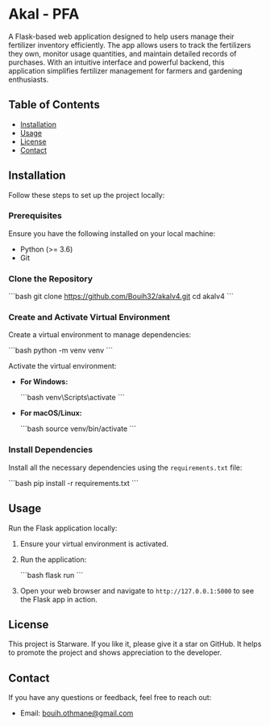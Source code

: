 # Akal - PFA


A Flask-based web application designed to help users manage their fertilizer inventory efficiently. The app allows users to track the fertilizers they own, monitor usage quantities, and maintain detailed records of purchases. With an intuitive interface and powerful backend, this application simplifies fertilizer management for farmers and gardening enthusiasts.

## Table of Contents

- [Installation](#installation)
- [Usage](#usage)
- [License](#license)
- [Contact](#contact)

## Installation

Follow these steps to set up the project locally:

### Prerequisites

Ensure you have the following installed on your local machine:

- Python (>= 3.6)
- Git

### Clone the Repository

\```bash
git clone https://github.com/Bouih32/akalv4.git
cd akalv4
\```

### Create and Activate Virtual Environment

Create a virtual environment to manage dependencies:

\```bash
python -m venv venv
\```

Activate the virtual environment:

- **For Windows:**

  \```bash
  venv\Scripts\activate
  \```

- **For macOS/Linux:**

  \```bash
  source venv/bin/activate
  \```

### Install Dependencies

Install all the necessary dependencies using the `requirements.txt` file:

\```bash
pip install -r requirements.txt
\```

## Usage

Run the Flask application locally:

1. Ensure your virtual environment is activated.
2. Run the application:

   \```bash
   flask run
   \```

3. Open your web browser and navigate to `http://127.0.0.1:5000` to see the Flask app in action.

## License

This project is Starware. If you like it, please give it a star on GitHub. It helps to promote the project and shows appreciation to the developer.

## Contact

If you have any questions or feedback, feel free to reach out:

- Email: bouih.othmane@gmail.com



